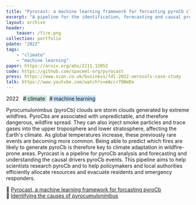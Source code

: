 ```yaml
---
title: "Pyrocast: a machine learning framework for forcasting pyroCb clouds"
excerpt: "A pipeline for the identification, forecasting and causal prediction of pyrocumulonimbus clouds generated by extreme wildfires"
layout: archive
header:
    teaser: /fire.png
collection: portfolio
pdate: "2022"
tags:
    - "climate"
    - "machine learning"
paper: https://arxiv.org/abs/2211.13052
code: https://github.com/spaceml-org/pyrocast
press: https://www.scan.co.uk/business/fdl-2022-aerosols-case-study
talk: https://www.youtube.com/watch?v=mAccr79BmDo
---
```


2022 &nbsp; <span style = "background-color:#C9E4DE"> # climate </span>  &nbsp; <span style = "background-color:#C6DEF1"> # machine learning</span>

Pyrocumulonimbus (pyroCb) clouds are storm clouds generated by extreme wildfires. PyroCbs are associated with unpredictable, and therefore dangerous, wildfire spread. They can also inject smoke particles and trace gases into the upper troposphere and lower stratosphere, affecting the Earth's climate. As global temperatures increase, these previously rare events are becoming more common. Being able to predict which fires are likely to generate pyroCb is therefore key to climate adaptation in wildfire-prone areas. Pyrocast is a pipeline for pyroCb analysis and forecasting and understanding the causal drivers pyroCb events. This pipeline aims to help scientists research pyroCb and to help policymakers and local authorities efficiently allocate resources and evacuate residents and emergency responders.

📄 [Pyrocast, a machine learning framework for forcasting pyroCb](https://arxiv.org/abs/2211.13052) \
📄 [Identifying the causes of pyrocumulonimbus](https://arxiv.org/pdf/2211.08883)
